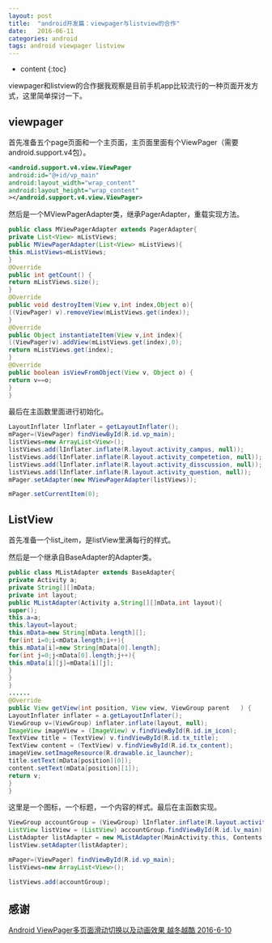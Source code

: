 ```yaml
---
layout: post
title:  "android开发篇：viewpager与listview的合作"
date:   2016-06-11
categories: android
tags: android viewpager listview
---
```


* content
{:toc}

viewpager和listview的合作据我观察是目前手机app比较流行的一种页面开发方式，这里简单探讨一下。





## viewpager

首先准备五个page页面和一个主页面，主页面里面有个ViewPager（需要android.support.v4包）。
``` xml
<android.support.v4.view.ViewPager
android:id="@+id/vp_main"
android:layout_width="wrap_content"
android:layout_height="wrap_content"
></android.support.v4.view.ViewPager>
```
然后是一个MViewPagerAdapter类，继承PagerAdapter，重载实现方法。
``` java
public class MViewPagerAdapter extends PagerAdapter{
private List<View> mListViews;
public MViewPagerAdapter(List<View> mListViews){ 
this.mListViews=mListViews;
}
@Override
public int getCount() {
return mListViews.size();
}
@Override
public void destroyItem(View v,int index,Object o){
((ViewPager) v).removeView(mListViews.get(index));
}
@Override
public Object instantiateItem(View v,int index){
((ViewPager)v).addView(mListViews.get(index),0);
return mListViews.get(index);
}
@Override
public boolean isViewFromObject(View v, Object o) {
return v==o;
}
}

```
最后在主函数里面进行初始化。
``` java
LayoutInflater lInflater = getLayoutInflater();
mPager=(ViewPager) findViewById(R.id.vp_main);
listViews=new ArrayList<View>();
listViews.add(lInflater.inflate(R.layout.activity_campus, null));
listViews.add(lInflater.inflate(R.layout.activity_competetion, null));
listViews.add(lInflater.inflate(R.layout.activity_disscussion, null));
listViews.add(lInflater.inflate(R.layout.activity_question, null));
mPager.setAdapter(new MViewPagerAdapter(listViews));

mPager.setCurrentItem(0);


```
## ListView
首先准备一个list_item，是listView里满每行的样式。

然后是一个继承自BaseAdapter的Adapter类。
``` java
public class MListAdapter extends BaseAdapter{
private Activity a;
private String[][]mData;
private int layout;
public MListAdapter(Activity a,String[][]mData,int layout){
super();
this.a=a;
this.layout=layout;
this.mData=new String[mData.length][];
for(int i=0;i<mData.length;i++){
this.mData[i]=new String[mData[0].length];
for(int j=0;j<mData[0].length;j++){
this.mData[i][j]=mData[i][j];
}
}
}
......
@Override
public View getView(int position, View view, ViewGroup parent   ) {
LayoutInflater inflater = a.getLayoutInflater();
ViewGroup v=(ViewGroup) inflater.inflate(layout, null);
ImageView imageView = (ImageView) v.findViewById(R.id.im_icon);
TextView title = (TextView) v.findViewById(R.id.tx_title);
TextView content = (TextView) v.findViewById(R.id.tx_content);
imageView.setImageResource(R.drawable.ic_launcher);
title.setText(mData[position][0]);
content.setText(mData[position][1]);
return v;
}
}
```
这里是一个图标，一个标题，一个内容的样式。最后在主函数实现。
``` java
ViewGroup accountGroup = (ViewGroup) lInflater.inflate(R.layout.activity_account, null);
ListView listView = (ListView) accountGroup.findViewById(R.id.lv_main);
ListAdapter listAdapter = new MListAdapter(MainActivity.this, Contents.mData, R.layout.listview_item);
listView.setAdapter(listAdapter);

mPager=(ViewPager) findViewById(R.id.vp_main);
listViews=new ArrayList<View>();

listViews.add(accountGroup);
```
## 感谢
[Android ViewPager多页面滑动切换以及动画效果 越冬越酷 2016-6-10](http://www.cnblogs.com/dwinter/archive/2012/02/27/AndroidViewPager%E5%A4%9A%E9%A1%B5%E9%9D%A2%E6%BB%91%E5%8A%A8%E5%88%87%E6%8D%A2%E4%BB%A5%E5%8F%8A%E5%8A%A8%E7%94%BB%E6%95%88%E6%9E%9C.html)


